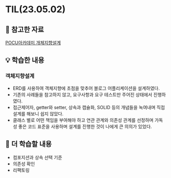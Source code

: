 # TIL(23.05.02)

## 📖 참고한 자료

[POCU아카데미 개체지향설계](https://pocu.academy/ko/Courses/COMP2500)

## 💡 학습한 내용

### 객체지향설계

- ERD를 사용하여 객체지향에 초점을 맞추어 블로그 어플리케이션을 설계하였다.
- 기존의 사례들을 참고하지 않고, 요구사항과 요구 테스트만 주어진 상태에서 진행하였다. 
- 접근제어자, getter와 setter, 상속과 캡슐화, SOLID 등의 개념들을 녹여내며 직접 설계를 해보니 쉽지 않았다.
- 클래스 별로 어떤 책임을 부여해야 하고 연관 관계와 의존성 관계를 선정하며 가독성 좋은 코드 표준을 사용하며 설계를 진행한 것이 나에게 큰 의의가 있었다.

## 🔎 더 학습할 내용

- 컴포지션과 상속 선택 기준
- 의존성 확인
- 리팩토링